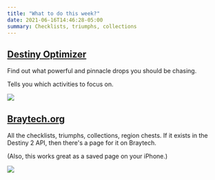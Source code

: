 ```yaml
---
title: "What to do this week?"
date: 2021-06-16T14:46:28-05:00
summary: Checklists, triumphs, collections
---
```


## [Destiny Optimizer]

Find out what powerful and pinnacle drops you should be chasing.

Tells you which activities to focus on.

![](/what-to-do-this-week/destiny-optimizer.png)

## [Braytech.org]


All the checklists, triumphs, collections, region chests.
If it exists in the Destiny 2 API, then there's a page for it on Braytech.

(Also, this works great as a saved page on your iPhone.)

![](/what-to-do-this-week/braytech.png)

[Braytech.org]: https://braytech.org
[Destiny Optimizer]: https://destinyoptimizer.com/
